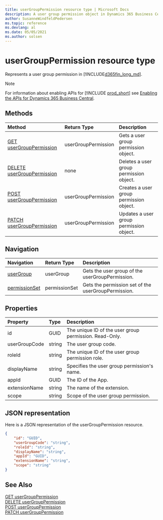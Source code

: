 ```yaml
---
title: userGroupPermission resource type | Microsoft Docs
description: A user group permission object in Dynamics 365 Business Central.
author: SusanneWindfeldPedersen
ms.topic: reference
ms.devlang: al
ms.date: 05/05/2021
ms.author: solsen
---
```


# userGroupPermission resource type

<!-- START>DO_NOT_EDIT -->
<!-- IMPORTANT:Do not edit any of the content between here and the END>DO_NOT_EDIT. -->
Represents a user group permission in [!INCLUDE[d365fin_long_md](../../includes/d365fin_long_md.md)].

> [!NOTE]
> For information about enabling APIs for [!INCLUDE [prod_short](../../includes/prod_short.md)] see [Enabling the APIs for Dynamics 365 Business Central](../../api-reference/v2.0/enabling-apis-for-dynamics-nav.md).


## Methods

| Method | Return Type|Description |
|:--------------------|:-----------|:-------------------------|
|[GET userGroupPermission](../api/dynamics_usergrouppermission_get.md)|userGroupPermission|Gets a user group permission object.|
|[DELETE userGroupPermission](../api/dynamics_usergrouppermission_delete.md)|none|Deletes a user group permission object.|
|[POST userGroupPermission](../api/dynamics_usergrouppermission_create.md)|userGroupPermission|Creates a user group permission object.|
|[PATCH userGroupPermission](../api/dynamics_usergrouppermission_update.md)|userGroupPermission|Updates a user group permission object.|


## Navigation

| Navigation |Return Type| Description |
|:----------|:----------|:-----------------|
|[userGroup](dynamics_usergroup.md)|userGroup |Gets the user group of the userGroupPermission.|
|[permissionSet](dynamics_permissionset.md)|permissionSet |Gets the permission set of the userGroupPermission.|

## Properties

| Property           | Type   |Description     |
|:-------------------|:-------|:---------------|
|id|GUID|The unique ID of the user group permission. Read-Only.|
|userGroupCode|string|The user group code.|
|roleId|string|The unique ID of the user group permission role.|
|displayName|string|Specifies the user group permission's name.|
|appId|GUID|The ID of the App.|
|extensionName|string|The name of the extension.|
|scope|string|Scope of the user group permission.|

## JSON representation

Here is a JSON representation of the userGroupPermission resource.


```json
{
    "id": "GUID",
    "userGroupCode": "string",
    "roleId": "string",
    "displayName": "string",
    "appId": "GUID",
    "extensionName": "string",
    "scope": "string"
}
```

<!-- IMPORTANT: END>DO_NOT_EDIT -->

## See Also
[GET userGroupPermission](../api/dynamics_usergrouppermission_get.md)  
[DELETE userGroupPermission](../api/dynamics_usergrouppermission_delete.md)  
[POST userGroupPermission](../api/dynamics_usergrouppermission_create.md)  
[PATCH userGroupPermission](../api/dynamics_usergrouppermission_update.md)  
